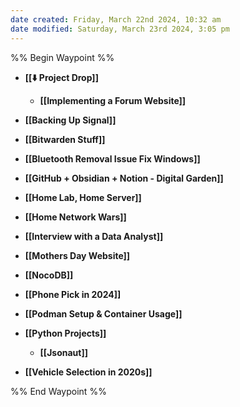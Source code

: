 ```yaml
---
date created: Friday, March 22nd 2024, 10:32 am
date modified: Saturday, March 23rd 2024, 3:05 pm
---
```


%% Begin Waypoint %%
- **[[⬇️ Project Drop]]**
	- **[[Implementing a Forum Website]]**
- **[[Backing Up Signal]]**
- **[[Bitwarden Stuff]]**
- **[[Bluetooth Removal Issue Fix Windows]]**

- **[[GitHub + Obsidian + Notion - Digital Garden]]**
- **[[Home Lab, Home Server]]**
- **[[Home Network Wars]]**
- **[[Interview with a Data Analyst]]**
- **[[Mothers Day Website]]**

- **[[NocoDB]]**
- **[[Phone Pick in 2024]]**
- **[[Podman Setup & Container Usage]]**
- **[[Python Projects]]**
	- **[[Jsonaut]]**
- **[[Vehicle Selection in 2020s]]**

%% End Waypoint %%